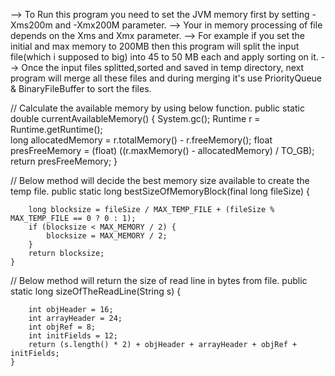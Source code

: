 --> To Run this program you need to set the JVM memory first by setting -Xms200m and -Xmx200M parameter. 
--> Your in memory processing of file depends on the Xms and Xmx parameter. 
--> For example if you set the initial and max memory to 200MB then this program will split the input file(which i supposed to big) into 45 to 50 MB each and apply sorting on it. 
--> Once the input files splitted,sorted and saved in temp directory, next program will merge all these files and during merging it's use PriorityQueue & BinaryFileBuffer to sort the files.

// Calculate the available memory by using below function.
public static double currentAvailableMemory() {
		System.gc();
		Runtime r = Runtime.getRuntime();		
		long allocatedMemory = r.totalMemory() - r.freeMemory();
		float presFreeMemory = (float) ((r.maxMemory() - allocatedMemory) / TO_GB);
		return presFreeMemory;
	}
  
// Below method will decide the best memory size available to create the temp file.
public static long bestSizeOfMemoryBlock(final long fileSize) {

		long blocksize = fileSize / MAX_TEMP_FILE + (fileSize % MAX_TEMP_FILE == 0 ? 0 : 1);
		if (blocksize < MAX_MEMORY / 2) {
			blocksize = MAX_MEMORY / 2;
		}
		return blocksize;
	}

  
  // Below method will return the size of read line in bytes from file.
  public static long sizeOfTheReadLine(String s) {

		int objHeader = 16;
		int arrayHeader = 24;
		int objRef = 8;
		int initFields = 12;
		return (s.length() * 2) + objHeader + arrayHeader + objRef + initFields;
	}

